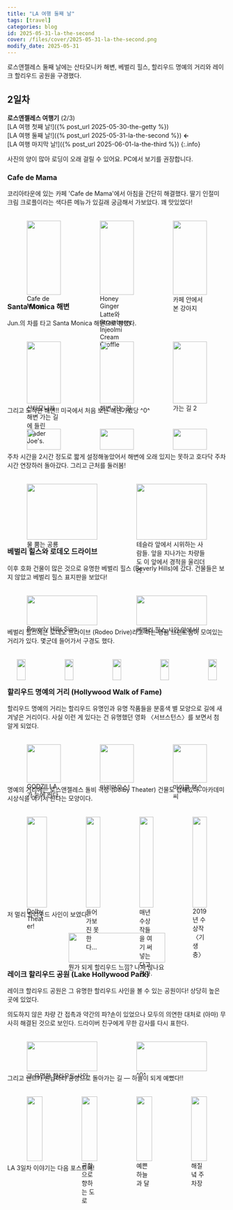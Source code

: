 ```yaml
---
title: "LA 여행 둘째 날"
tags: [travel]
categories: blog
id: 2025-05-31-la-the-second
cover: /files/cover/2025-05-31-la-the-second.png
modify_date: 2025-05-31
---
```


로스앤젤레스 둘째 날에는 산타모니카 해변, 베벌리 힐스, 할리우드 명예의 거리와 레이크 할리우드 공원을 구경했다.
<!--more-->

## 2일차

**로스앤젤레스 여행기** (2/3)<br>[LA 여행 첫째 날!]({% post_url 2025-05-30-the-getty %})<br>[LA 여행 둘째 날!]({% post_url 2025-05-31-la-the-second %}) **←**<br>[LA 여행 마지막 날!]({% post_url 2025-06-01-la-the-third %})
{:.info}

사진의 양이 많아 로딩이 오래 걸릴 수 있어요. PC에서 보기를 권장합니다.

### Cafe de Mama

코리아타운에 있는 카페 'Cafe de Mama'에서 아침을 간단히 해결했다. 딸기 인절미 크림 크로플이라는 색다른 메뉴가 있길래 궁금해서 가보았다. 꽤 맛있었다!

<div class="row" style="display: flex; justify-content: center;">
    <div style="position:relative; float:left; padding:5px; width:33%">
        <figure>
        <a href="/files/img/Cafe_de_mama1.png" data-lightbox="vis">
            <img src = "/files/img/Cafe_de_mama1.png" alt=""
            title = "Cafe_de_mama1" width="100%">
        </a>
        <figcaption>Cafe de Mama</figcaption>
        </figure>
    </div>
    <div style="position:relative; float:left; padding:5px; width:33%">
        <figure>
        <a href="/files/img/Cafe_de_mama2.png" data-lightbox="vis">
            <img src = "/files/img/Cafe_de_mama2.png" alt=""
            title = "Cafe_de_mama2" width="100%">
        </a>
        <figcaption>Honey Ginger Latte와 Strawberry Injeolmi Cream Croffle</figcaption>
        </figure>
    </div>
    <div style="position:relative; float:left; padding:5px; width:33%">
        <figure>
        <a href="/files/img/Cafe_de_mama3.gif" data-lightbox="vis">
            <img src = "/files/img/Cafe_de_mama3.gif" alt=""
            title = "Cafe_de_mama3" width="100%">
        </a>
        <figcaption>카페 안에서 본 강아지</figcaption>
        </figure>
    </div>
</div>

### Santa Monica 해변

Jun.의 차를 타고 Santa Monica 해변으로 향했다. 

<div class="row" style="display: flex; justify-content: center;">
    <div style="position:relative; float:left; padding:5px; width:33%">
        <figure>
        <a href="/files/img/Santa monica_Trader Joe.png" data-lightbox="vis">
            <img src = "/files/img/Santa monica_Trader Joe.png" alt=""
            title = "Santa monica_Trader Joe" width="100%">
        </a>
        <figcaption>산타모니카 해변 가는 길에 들린 Trader Joe's.</figcaption>
        </figure>
    </div>
    <div style="position:relative; float:left; padding:5px; width:33%">
        <figure>
        <a href="/files/img/Santa monica_going_to1.png" data-lightbox="vis">
            <img src = "/files/img/Santa monica_going_to1.png" alt=""
            title = "Santa monica_going_to1" width="100%">
        </a>
        <figcaption>해변 가는 길</figcaption>
        </figure>
    </div>
    <div style="position:relative; float:left; padding:5px; width:33%">
        <figure>
        <a href="/files/img/Santa monica_going_to2.png" data-lightbox="vis">
            <img src = "/files/img/Santa monica_going_to2.png" alt=""
            title = "Santa monica_going_to2" width="100%">
        </a>
        <figcaption>가는 길 2</figcaption>
        </figure>
    </div>
</div>

그리고 도착한 해변!! 미국에서 처음 보는 해안가였당 ^0^

<div class="row" style="display: flex; justify-content: center;">
    <div style="position:relative; float:left; padding:5px; width:33%">
        <figure>
        <a href="/files/img/Santa monica_beach2.png" data-lightbox="vis">
            <img src = "/files/img/Santa monica_beach2.png" alt=""
            title = "Santa monica_beach2" width="100%">
        </a>
        <figcaption></figcaption>
        </figure>
    </div>
    <div style="position:relative; float:left; padding:5px; width:33%">
        <figure>
        <a href="/files/img/Santa monica_beach1.png" data-lightbox="vis">
            <img src = "/files/img/Santa monica_beach1.png" alt=""
            title = "Santa monica_beach1" width="100%">
        </a>
        <figcaption></figcaption>
        </figure>
    </div>
    <div style="position:relative; float:left; padding:5px; width:33%">
        <figure>
        <a href="/files/img/Santa monica_beach3.png" data-lightbox="vis">
            <img src = "/files/img/Santa monica_beach3.png" alt=""
            title = "Santa monica_beach3" width="100%">
        </a>
        <figcaption></figcaption>
        </figure>
    </div>
</div>

주차 시간을 2시간 정도로 짧게 설정해놓았어서 해변에 오래 있지는 못하고 호다닥 주차 시간 연장하러 돌아갔다. 그리고 근처를 둘러봄!

<div class="row" style="display: flex; justify-content: center;">
    <div style="position:relative; float:left; padding:5px; width:50%">
        <figure>
        <a href="/files/img/Santa monica_dino.png" data-lightbox="vis">
            <img src = "/files/img/Santa monica_dino.png" alt=""
            title = "Santa monica_dino" width="100%">
        </a>
        <figcaption>물 뿜는 공룡</figcaption>
        </figure>
    </div>
    <div style="position:relative; float:left; padding:5px; width:50%">
        <figure>
        <a href="/files/img/Santa monica_tesla.png" data-lightbox="vis">
            <img src = "/files/img/Santa monica_tesla.png" alt=""
            title = "Santa monica_tesla" width="100%">
        </a>
        <figcaption>테슬라 앞에서 시위하는 사람들. 앞을 지나가는 차량들도 이 앞에서 경적을 울리더라.</figcaption>
        </figure>
    </div>
</div>

### 베벌리 힐스와 로데오 드라이브

이후 호화 건물이 많은 것으로 유명한 베벌리 힐스 (Beverly Hills)에 갔다. 건물들은 보지 않았고 베벌리 힐스 표지판을 보았다!

<div class="row" style="display: flex; justify-content: center;">
    <div style="position:relative; float:left; padding:5px; width:50%">
        <figure>
        <a href="/files/img/Beverly_hills1.png" data-lightbox="vis">
            <img src = "/files/img/Beverly_hills1.png" alt=""
            title = "Beverly_hills1" width="100%">
        </a>
        <figcaption>Beverly Hills Sign</figcaption>
        </figure>
    </div>
    <div style="position:relative; float:left; padding:5px; width:50%">
        <figure>
        <a href="/files/img/Beverly_hills2.png" data-lightbox="vis">
            <img src = "/files/img/Beverly_hills2.png" alt=""
            title = "Beverly_hills2" width="100%">
        </a>
        <figcaption>베벌리 힐스 사인 앞에서!</figcaption>
        </figure>
    </div>
</div>

베벌리 힐스에는 로데오 드라이브 (Rodeo Drive)라고 하는 명품 브랜드점이 모여있는 거리가 있다. 몇군데 들어가서 구경도 했다. 

<div class="row" style="display: flex; justify-content: center;">
    <div style="position:relative; float:left; padding:5px; width:20%">
        <figure>
        <a href="/files/img/Rodeo_dr1.png" data-lightbox="vis">
            <img src = "/files/img/Rodeo_dr1.png" alt=""
            title = "Rodeo_dr1" width="100%">
        </a>
        <figcaption></figcaption>
        </figure>
    </div>
    <div style="position:relative; float:left; padding:5px; width:20%">
        <figure>
        <a href="/files/img/Rodeo_dr2.png" data-lightbox="vis">
            <img src = "/files/img/Rodeo_dr2.png" alt=""
            title = "Rodeo_dr2" width="100%">
        </a>
        <figcaption></figcaption>
        </figure>
    </div>
    <div style="position:relative; float:left; padding:5px; width:20%">
        <figure>
        <a href="/files/img/Rodeo_dr3.png" data-lightbox="vis">
            <img src = "/files/img/Rodeo_dr3.png" alt=""
            title = "Rodeo_dr3" width="100%">
        </a>
        <figcaption></figcaption>
        </figure>
    </div>
    <div style="position:relative; float:left; padding:5px; width:20%">
        <figure>
        <a href="/files/img/Rodeo_dr4.png" data-lightbox="vis">
            <img src = "/files/img/Rodeo_dr4.png" alt=""
            title = "Rodeo_dr4" width="100%">
        </a>
        <figcaption></figcaption>
        </figure>
    </div>
    <div style="position:relative; float:left; padding:5px; width:20%">
        <figure>
        <a href="/files/img/Rodeo_dr5.png" data-lightbox="vis">
            <img src = "/files/img/Rodeo_dr5.png" alt=""
            title = "Rodeo_dr5" width="100%">
        </a>
        <figcaption></figcaption>
        </figure>
    </div>
</div>

### 할리우드 명예의 거리 (Hollywood Walk of Fame)

할리우드 명예의 거리는 할리우드 유명인과 유명 작품들을 분홍색 별 모양으로 길에 새겨넣은 거리이다. 사실 이런 게 있다는 건 유명했던 영화 〈서브스턴스〉를 보면서 첨 알게 되었다.

<div class="row" style="display: flex; justify-content: center;">
    <div style="position:relative; float:left; padding:5px; width:33%">
        <figure>
        <a href="/files/img/Hollywood_wof1.png" data-lightbox="vis">
            <img src = "/files/img/Hollywood_wof1.png" alt=""
            title = "Hollywood_wof1" width="100%">
        </a>
        <figcaption>GODZILLA가 눈에 띈다.</figcaption>
        </figure>
    </div>
    <div style="position:relative; float:left; padding:5px; width:33%">
        <figure>
        <a href="/files/img/Hollywood_wof2.png" data-lightbox="vis">
            <img src = "/files/img/Hollywood_wof2.png" alt=""
            title = "Hollywood_wof2" width="100%">
        </a>
        <figcaption>미키마우스!</figcaption>
        </figure>
    </div>
    <div style="position:relative; float:left; padding:5px; width:33%">
        <figure>
        <a href="/files/img/Hollywood_wof3.png" data-lightbox="vis">
            <img src = "/files/img/Hollywood_wof3.png" alt=""
            title = "Hollywood_wof3" width="100%">
        </a>
        <figcaption>마이클 잭슨씨</figcaption>
        </figure>
    </div>
</div>


명예의 거리에는 로스앤젤레스 돌비 극장 (Dolby Theater) 건물도 접해있다. 아카데미 시상식을 여기서 한다는 모양이다.

<div class="row" style="display: flex; justify-content: center;">
    <div style="position:relative; float:left; padding:5px; width:25%">
        <figure>
        <a href="/files/img/Dolby_Theater1.png" data-lightbox="vis">
            <img src = "/files/img/Dolby_Theater1.png" alt=""
            title = "Dolby_Theater1" width="100%">
        </a>
        <figcaption>Dolby Theater!</figcaption>
        </figure>
    </div>
    <div style="position:relative; float:left; padding:5px; width:25%">
        <figure>
        <a href="/files/img/Dolby_Theater2.png" data-lightbox="vis">
            <img src = "/files/img/Dolby_Theater2.png" alt=""
            title = "Dolby_Theater2" width="100%">
        </a>
        <figcaption>들어가보진 못한다…</figcaption>
        </figure>
    </div>
    <div style="position:relative; float:left; padding:5px; width:25%">
        <figure>
        <a href="/files/img/Dolby_Theater3.png" data-lightbox="vis">
            <img src = "/files/img/Dolby_Theater3.png" alt=""
            title = "Dolby_Theater3" width="100%">
        </a>
        <figcaption>매년 수상작들을 여기 써넣는다고 한다.</figcaption>
        </figure>
    </div>
    <div style="position:relative; float:left; padding:5px; width:25%">
        <figure>
        <a href="/files/img/Dolby_Theater4.png" data-lightbox="vis">
            <img src = "/files/img/Dolby_Theater4.png" alt=""
            title = "Dolby_Theater4" width="100%">
        </a>
        <figcaption>2019년 수상작 〈기생충〉</figcaption>
        </figure>
    </div>
</div>

저 멀리 할리우드 사인이 보였다.

<div class="row" style="display: flex; justify-content: center;">
    <div style="position:relative; float:left; padding:5px; width:60%">
        <figure>
        <a href="/files/img/Hollywood_wof_sign.png" data-lightbox="vis">
            <img src = "/files/img/Hollywood_wof_sign.png" alt=""
            title = "Hollywood_wof_sign" width="100%">
        </a>
        <figcaption>뭔가 되게 할리우드 느낌? 나지 않나요</figcaption>
        </figure>
    </div>
</div>


### 레이크 할리우드 공원 (Lake Hollywood Park)

레이크 할리우드 공원은 그 유명한 할리우드 사인을 볼 수 있는 공원이다! 상당히 높은 곳에 있었다. 

의도하지 않은 차량 간 접촉과 약간의 파?손이 있었으나 모두의 의연한 대처로 (아마) 무사히 해결된 것으로 보인다. 드라이버 친구에게 무한 감사를 다시 표한다.

<div class="row" style="display: flex; justify-content: center;">
    <div style="position:relative; float:left; padding:5px; width:50%">
        <figure>
        <a href="/files/img/Lake Hollywood Park1.png" data-lightbox="vis">
            <img src = "/files/img/Lake Hollywood Park1.png" alt=""
            title = "Lake Hollywood Park1" width="100%">
        </a>
        <figcaption>그 유명한 할리우드 사인</figcaption>
        </figure>
    </div>
    <div style="position:relative; float:left; padding:5px; width:50%">
        <figure>
        <a href="/files/img/Lake Hollywood Park2.png" data-lightbox="vis">
            <img src = "/files/img/Lake Hollywood Park2.png" alt=""
            title = "Lake Hollywood Park2" width="100%">
        </a>
        <figcaption>^0^</figcaption>
        </figure>
    </div>
</div>

그리고 렌트카 반납하러 공항으로 돌아가는 길 — 하늘이 되게 예뻤다!!

<div class="row" style="display: flex; justify-content: center;">
    <div style="position:relative; float:left; padding:5px; width:25%">
        <figure>
        <a href="/files/img/Returning Car_lax4.gif" data-lightbox="vis">
            <img src = "/files/img/Returning Car_lax4.gif" alt=""
            title = "Returning Car_lax4" width="100%">
        </a>
        <figcaption></figcaption>
        </figure>
    </div>
    <div style="position:relative; float:left; padding:5px; width:25%">
        <figure>
        <a href="/files/img/Returning Car_lax1.png" data-lightbox="vis">
            <img src = "/files/img/Returning Car_lax1.png" alt=""
            title = "Returning Car_lax1" width="100%">
        </a>
        <figcaption>공항으로 향하는 도로</figcaption>
        </figure>
    </div>
    <div style="position:relative; float:left; padding:5px; width:25%">
        <figure>
        <a href="/files/img/Returning Car_lax2.png" data-lightbox="vis">
            <img src = "/files/img/Returning Car_lax2.png" alt=""
            title = "Returning Car_lax2" width="100%">
        </a>
        <figcaption>예쁜 하늘과 달</figcaption>
        </figure>
    </div>
    <div style="position:relative; float:left; padding:5px; width:25%">
        <figure>
        <a href="/files/img/Returning Car_lax3.png" data-lightbox="vis">
            <img src = "/files/img/Returning Car_lax3.png" alt=""
            title = "Returning Car_lax3" width="100%">
        </a>
        <figcaption>해질녘 주차장</figcaption>
        </figure>
    </div>
</div>

LA 3일차 이야기는 다음 포스트에!